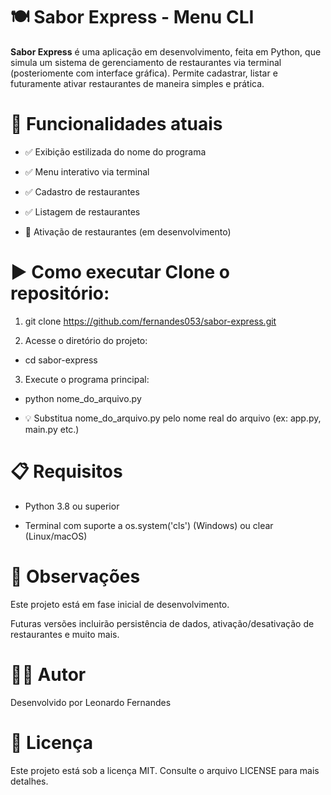 # 🍽️ Sabor Express - Menu CLI

**Sabor Express** é uma aplicação em desenvolvimento, feita em Python, que simula um sistema de gerenciamento de restaurantes via terminal (posteriomente com interface gráfica).
Permite cadastrar, listar e futuramente ativar restaurantes de maneira simples e prática.

# 🚀 Funcionalidades atuais

- ✅ Exibição estilizada do nome do programa

- ✅ Menu interativo via terminal

- ✅ Cadastro de restaurantes

- ✅ Listagem de restaurantes

- 🚧 Ativação de restaurantes (em desenvolvimento)

# ▶️ Como executar Clone o repositório:

1. git clone https://github.com/fernandes053/sabor-express.git

2. Acesse o diretório do projeto:

- cd sabor-express

3. Execute o programa principal:

- python nome_do_arquivo.py

- 💡 Substitua nome_do_arquivo.py pelo nome real do arquivo (ex: app.py, main.py etc.)

# 📋 Requisitos
- Python 3.8 ou superior

- Terminal com suporte a os.system('cls') (Windows) ou clear (Linux/macOS)

# 📌 Observações

Este projeto está em fase inicial de desenvolvimento.

Futuras versões incluirão persistência de dados, ativação/desativação de restaurantes e muito mais.

# 👨‍💻 Autor
Desenvolvido por Leonardo Fernandes

# 📄 Licença
Este projeto está sob a licença MIT.
Consulte o arquivo LICENSE para mais detalhes.